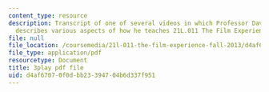 ```yaml
---
content_type: resource
description: Transcript of one of several videos in which Professor David Thorburn
  describes various aspects of how he teaches 21L.011 The Film Experience.
file: null
file_location: /coursemedia/21l-011-the-film-experience-fall-2013/d4af67070f0dbb23394704b6d337f951_gjnJf9jobb4.pdf
file_type: application/pdf
resourcetype: Document
title: 3play pdf file
uid: d4af6707-0f0d-bb23-3947-04b6d337f951
---
```

